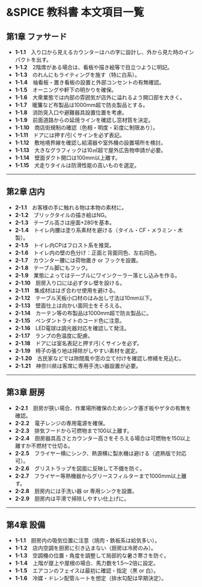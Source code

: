 # &SPICE 教科書 本文項目一覧

## 第1章 ファサード

* **1-1.1**　入り口から見えるカウンターはハの字に設計し、外から見た時のインパクトを出す。
* **1-1.2**　2階席がある場合は、看板や描き絵等で目立つように明記。
* **1-1.3**　のれんにもライティングを施す（特に白系）。
* **1-1.4**　袖看板・置き看板の設置と外部コンセントの有無確認。
* **1-1.5**　オーニングや軒下の明かりを確保。
* **1-1.6**　大衆業態では内部の雰囲気が店外に溢れるよう開口部を大きく。
* **1-1.7**　暖簾など布製品は1000mm超で防炎製品とする。
* **1-1.8**　消防突入口や避難器具設置位置を考慮。
* **1-1.9**　前面道路からの延焼ラインを確認し窓材質を決定。
* **1-1.10**　商店街規制の確認（色相・明度・彩度に制限あり）。
* **1-1.11**　ドアには押す/引くサインを必ず表記。
* **1-1.12**　敷地境界線を確認し給湯器や室外機の設置場所を検討。
* **1-1.13**　大きなグラフィックは10㎡超で屋外広告物申請が必要。
* **1-1.14**　壁面ダクト開口は100mm以上離す。
* **1-1.15**　犬走りタイルは防滑性能の高いものを選定。

---

## 第2章 店内

* **2-1.1**　お客様の手に触れる物は本物の素材に。
* **2-1.2**　ブリックタイルの描き絵はNG。
* **2-1.3**　テーブル高さは座面+280を基本。
* **2-1.4**　トイレ内腰は塗り系素材を避ける（タイル・CF・メラミン・木製）。
* **2-1.5**　トイレ内CPはフロスト系を推奨。
* **2-1.6**　トイレ内の壁の色分け：正面と背面同色、左右同色。
* **2-1.7**　カウンター腰には荷物置き or フックを設置。
* **2-1.8**　テーブル脚にもフック。
* **2-1.9**　業態によってはテーブルにワインクーラー落とし込みを作る。
* **2-1.10**　厨房入り口には必ずタレ壁を設ける。
* **2-1.11**　集成材ははぎ合わせ使用を避ける。
* **2-1.12**　テーブル天板小口材のはみ出し寸法は10mm以下。
* **2-1.13**　壁面仕上は向かい面同士をそろえる。
* **2-1.14**　カーテン等の布製品は1000mm超で防炎製品に。
* **2-1.15**　ペンダントライトのコード色に注意。
* **2-1.16**　LED電球は調光器対応を確認して発注。
* **2-1.17**　ランプの色温度に配慮。
* **2-1.18**　ドアには室名表記と押す/引くサインを必ず。
* **2-1.19**　椅子の張り地は掃除がしやすい素材を選定。
* **2-1.20**　古民家などでは隙間風や窓の立て付けを確認し修繕を見込む。
* **2-1.21**　神奈川県は客席に専用手洗い器設置が必要。

---

## 第3章 厨房

* **2-2.1**　厨房が狭い場合、作業場所確保のためシンク塞ぎ板やゲタの有無を確認。
* **2-2.2**　電子レンジの専用電源を確保。
* **2-2.3**　排気フードから可燃物まで100以上離す。
* **2-2.4**　厨房器具高さとカウンター高さをそろえる場合は可燃物を150以上離すか不燃材で仕切る。
* **2-2.5**　フライヤー横にシンク、熱源横に製氷機は避ける（遮熱版で対応可）。
* **2-2.6**　グリストラップを図面に反映して不備を防ぐ。
* **2-2.7**　フライヤー等熱機器からグリースフィルターまで1000mm以上離す。
* **2-2.8**　厨房内には手洗い器 or 専用シンクを設置。
* **2-2.9**　厨房内は平滑で掃除しやすい仕上げに。

---

## 第4章 設備

* **1-1.1**　厨房内の吸気位置に注意（焼肉・鉄板系は給気多い）。
* **1-1.2**　店内空調を厨房に引き込まない（厨房は冷房のみ）。
* **1-1.3**　空調機の位置・角度を調整して局部的な暑さ寒さを防ぐ。
* **1-1.4**　上階が屋上や屋根の場合、馬力数を1.5～2倍に設定。
* **1-1.5**　エアコンのフェイスは最初に確認・指定（黒 or 白）。
* **1-1.6**　冷媒・ドレン配管ルートを想定（排水勾配は早期決定）。
